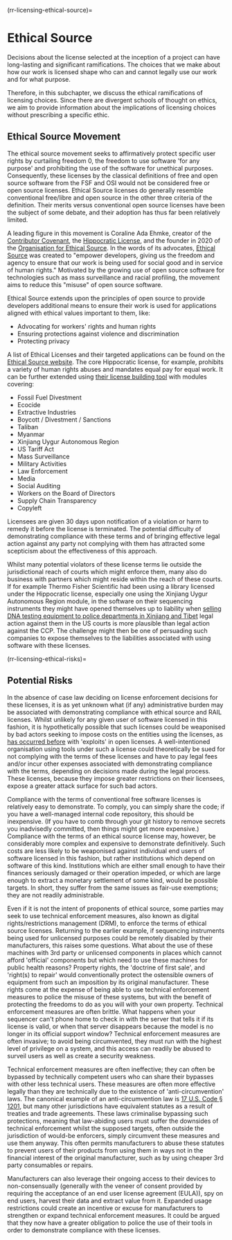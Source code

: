 (rr-licensing-ethical-source)=
# Ethical Source

Decisions about the license selected at the inception of a project can have long-lasting and significant ramifications.
The choices that we make about how our work is licensed shape who can and cannot legally use our work and for what purpose.

Therefore, in this subchapter, we discuss the ethical ramifications of licensing choices.
Since there are divergent schools of thought on ethics, we aim to provide information about the implications of licensing choices without prescribing a specific ethic.

## Ethical Source Movement

The ethical source movement seeks to affirmatively protect specific user rights by curtailing freedom 0, the freedom to use software 'for any purpose' and prohibiting the use of the software for unethical purposes.
Consequently, these licenses by the classical definitions of free and open source software from the FSF and OSI would not be considered free or open source licenses.
Ethical Source licenses do generally resemble conventional free/libre and open source in the other three criteria of the definition.
Their merits versus conventional open source licenses have been the subject of some debate, and their adoption has thus far been relatively limited.

A leading figure in this movement is Coraline Ada Ehmke, creator of the [Contributor Covenant](https://www.contributor-covenant.org/), the [Hippocratic License](https://firstdonoharm.dev/), and the founder in 2020 of the [Organisation for Ethical Source](https://ethicalsource.dev/).
In the words of its advocates, [Ethical Source](https://ethicalsource.dev/) was created to "empower developers, giving us the freedom and agency to ensure that our work is being used for social good and in service of human rights."
Motivated by the growing use of open source software for technologies such as mass surveillance and racial profiling, the movement aims to reduce this "misuse" of open source software.

Ethical Source extends upon the principles of open source to provide developers additional means to ensure their work is used for applications aligned with ethical values important to them, like:

- Advocating for workers' rights and human rights
- Ensuring protections against violence and discrimination
- Protecting privacy

A list of Ethical Licenses and their targeted applications can be found on the [Ethical Source website](https://ethicalsource.dev/licenses/).
The core Hippocratic license, for example, prohibits a variety of human rights abuses and mandates equal pay for equal work.
It can be further extended using [their license building tool](https://firstdonoharm.dev/build/) with modules covering:

- Fossil Fuel Divestment
- Ecocide
- Extractive Industries
- Boycott / Divestment / Sanctions
- Taliban
- Myanmar
- Xinjiang Uygur Autonomous Region
- US Tariff Act
- Mass Surveillance
- Military Activities
- Law Enforcement
- Media
- Social Auditing
- Workers on the Board of Directors
- Supply Chain Transparency
- Copyleft

Licensees are given 30 days upon notification of a violation or harm to remedy it before the license is terminated.
The potential difficulty of demonstrating compliance with these terms and of bringing effective legal action against any party not complying with them has attracted some scepticism about the effectiveness of this approach.

Whilst many potential violators of these license terms lie outside the jurisdictional reach of courts which might enforce them, many also do business with partners which might reside within the reach of these courts.
If for example Thermo Fisher Scientific had been using a library licensed under the Hippocratic license, especially one using the Xinjiang Uygur Autonomous Region module, in the software on their sequencing instruments they might have opened themselves up to liability when [selling DNA testing equipment to police departments in Xinjiang and Tibet](https://theintercept.com/2022/09/13/china-tibet-police-dna-thermo-fisher/) legal action against them in the US courts is more plausible than legal action against the CCP.
The challenge might then be one of persuading such companies to expose themselves to the liabilities associated with using software with these licenses.

(rr-licensing-ethical-risks)=
## Potential Risks

In the absence of case law deciding on license enforcement decisions for these licenses, it is as yet unknown what (if any) administrative burden may be associated with demonstrating compliance with ethical source and RAIL licenses.
Whilst unlikely for any given user of software licensed in this fashion, it is hypothetically possible that such licenses could be weaponised by bad actors seeking to impose costs on the entities using the licenses, as [has occurred before](https://onezero.medium.com/beware-the-copyleft-trolls-a8b85c66b7eb) with 'exploits' in open licenses.
A well-intentioned organisation using tools under such a license could theoretically be sued for not complying with the terms of these licenses and have to pay legal fees and/or incur other expenses associated with demonstrating compliance with the terms, depending on decisions made during the legal process.
These licenses, because they impose greater restrictions on their licensees, expose a greater attack surface for such bad actors.

Compliance with the terms of conventional free software licenses is relatively easy to demonstrate.
To comply, you can simply share the code; if you have a well-managed internal code repository, this should be inexpensive.
(If you have to comb through your git history to remove secrets you inadvisedly committed, then things might get more expensive.)
Compliance with the terms of an ethical source license may, however, be considerably more complex and expensive to demonstrate definitively.
Such costs are less likely to be weaponised against individual end users of software licensed in this fashion, but rather institutions which depend on software of this kind.
Institutions which are either small enough to have their finances seriously damaged or their operation impeded, or which are large enough to extract a monetary settlement of some kind, would be possible targets.
In short, they suffer from the same issues as fair-use exemptions; they are not readily administrable.

Even if it is not the intent of proponents of ethical source, some parties may seek to use technical enforcement measures, also known as digital rights/restrictions management (DRM), to enforce the terms of ethical source licenses.
Returning to the earlier example, if sequencing instruments being used for unlicensed purposes could be remotely disabled by their manufacturers, this raises some questions.
What about the use of these machines with 3rd party or unlicensed components in places which cannot afford 'official' components but which need to use these machines for public health reasons?
Property rights, the 'doctrine of first sale', and 'right(s) to repair' would conventionally protect the ostensible owners of equipment from such an imposition by its original manufacturer.
These rights come at the expense of being able to use technical enforcement measures to police the misuse of these systems, but with the benefit of protecting the freedoms to do as you will with your own property.
Technical enforcement measures are often brittle.
What happens when your sequencer can't phone home to check in with the server that tells it if its license is valid, or when that server disappears because the model is no longer in its official support window?
Technical enforcement measures are often invasive; to avoid being circumvented, they must run with the highest level of privilege on a system, and this access can readily be abused to surveil users as well as create a security weakness.

Technical enforcement measures are often ineffective; they can often be bypassed by technically competent users who can share their bypasses with other less technical users.
These measures are often more effective legally than they are technically due to the existence of 'anti-circumvention' laws.
The canonical example of an anti-circumvention law is [17 U.S. Code § 1201](https://www.law.cornell.edu/uscode/text/17/1201), but many other jurisdictions have equivalent statutes as a result of treaties and trade agreements.
These laws criminalise bypassing such protections, meaning that law-abiding users must suffer the downsides of technical enforcement whilst the supposed targets, often outside the jurisdiction of would-be enforcers, simply circumvent these measures and use them anyway.
This often permits manufacturers to abuse these statutes to prevent users of their products from using them in ways not in the financial interest of the original manufacturer, such as by using cheaper 3rd party consumables or repairs.

Manufacturers can also leverage their ongoing access to their devices to non-consensually (generally with the veneer of consent provided by requiring the acceptance of an end user license agreement (EULA)), spy on end users, harvest their data and extract value from it.
Expanded usage restrictions could create an incentive or excuse for manufacturers to strengthen or expand technical enforcement measures.
It could be argued that they now have a greater obligation to police the use of their tools in order to demonstrate compliance with these licenses.
